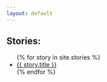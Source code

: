 ```yaml
---
layout: default
---
```



<h2> Stories: </h2>
<ul>
{% for story in site.stories %}
  <li>
    <a href="{{ story.url }}">
      {{ story.title }}
    </a>
  </li>
{% endfor %}
</ul>
